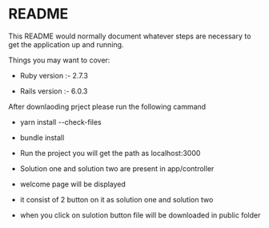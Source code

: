 # README

This README would normally document whatever steps are necessary to get the
application up and running.

Things you may want to cover:

* Ruby version :- 2.7.3

* Rails version :- 6.0.3

After downlaoding prject please run the following cammand
 
   * yarn install --check-files
   * bundle install

* Run the project you will get the path as localhost:3000 

* Solution one and solution two are present in app/controller

* welcome page will be displayed 
* it consist of 2 button on it as solution one and solution two 

* when you click on sulotion button file will be downloaded in public folder

